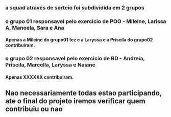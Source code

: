 ### a squad através de sorteio foi subdividida em 2 grupos
### o grupo 01 responsavel pelo exercicio de POO - Mileine, Larissa A, Manoela, Sara e Ana
#### Apenas a Mileine do grupo01 fez e a Laryssa e a Priscila do grupo02 contribuiram.

### o grupo 02 responsavel pelo exercicio de BD - Andreia, Priscila, Marcella, Laryssa e Naiane
#### Apenas XXXXXX contribuiram. 

## Nao necessariamente todas estao participando, ate o final do projeto iremos verificar quem contribuiu ou nao 

